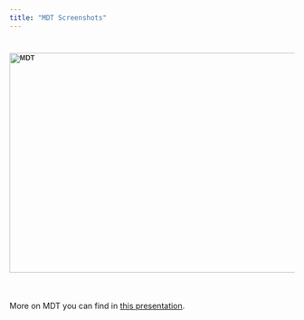 ```yaml
---
title: "MDT Screenshots"
---
```

<h1><img src="/images/MDT/MDT.jpg" alt="MDT" width="714" height="389" style="color: #333333; font-family: Tahoma, Helvetica, Arial, sans-serif; font-size: 12.16px;" /></h1>
<p>&nbsp;</p>
<p>More on MDT you can find in <a href="https://www.ida.liu.se/~adrpo33/ModProd2018/OpenModelica/OMWS18_1355_adrpo-OpenModelica.pdf">this presentation</a>.</p>